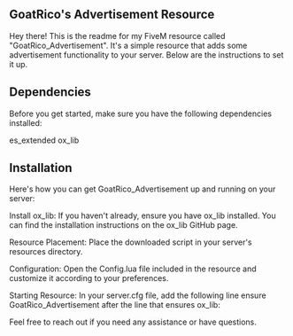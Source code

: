 ## GoatRico's Advertisement Resource
Hey there! This is the readme for my FiveM resource called "GoatRico_Advertisement". It's a simple resource that adds some advertisement functionality to your server. Below are the instructions to set it up.

## Dependencies
Before you get started, make sure you have the following dependencies installed:

es_extended
ox_lib

## Installation
Here's how you can get GoatRico_Advertisement up and running on your server:

Install ox_lib: If you haven't already, ensure you have ox_lib installed. You can find the installation instructions on the ox_lib GitHub page.

Resource Placement: Place the downloaded script in your server's resources directory.

Configuration: Open the Config.lua file included in the resource and customize it according to your preferences.

Starting Resource: In your server.cfg file, add the following line ensure GoatRico_Advertisement after the line that ensures ox_lib:


Feel free to reach out if you need any assistance or have questions.